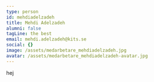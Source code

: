 ```yaml
---
type: person
id: mehdiadelzadeh
title: Mehdi Adelzadeh
alumni: false
tagLine: the best
email: mehdi.adelzadeh@kits.se
social: {}
image: /assets/medarbetare_mehdiadelzadeh.jpg
avatar: /assets/medarbetare_mehdiadelzadeh-avatar.jpg
---
```


hej
